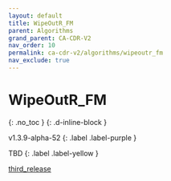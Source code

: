 ```yaml
---
layout: default
title: WipeOutR_FM
parent: Algorithms
grand_parent: CA-CDR-V2
nav_order: 10
permalink: ca-cdr-v2/algorithms/wipeoutr_fm
nav_exclude: true
---
```


# WipeOutR_FM
{: .no_toc }
{: .d-inline-block }

v1.3.9-alpha-52
{: .label .label-purple }

TBD
{: .label .label-yellow }

[third_release](https://github.com/manleviet/CA-CDR-V2/blob/third_release/ca-cdr-package/src/main/java/at/tugraz/ist/ase/cacdr/algorithms/WipeOutR_FM.java)